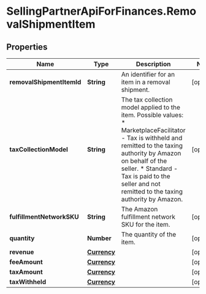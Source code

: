 # SellingPartnerApiForFinances.RemovalShipmentItem

## Properties
Name | Type | Description | Notes
------------ | ------------- | ------------- | -------------
**removalShipmentItemId** | **String** | An identifier for an item in a removal shipment. | [optional] 
**taxCollectionModel** | **String** | The tax collection model applied to the item.  Possible values:  * MarketplaceFacilitator - Tax is withheld and remitted to the taxing authority by Amazon on behalf of the seller.  * Standard - Tax is paid to the seller and not remitted to the taxing authority by Amazon. | [optional] 
**fulfillmentNetworkSKU** | **String** | The Amazon fulfillment network SKU for the item. | [optional] 
**quantity** | **Number** | The quantity of the item. | [optional] 
**revenue** | [**Currency**](Currency.md) |  | [optional] 
**feeAmount** | [**Currency**](Currency.md) |  | [optional] 
**taxAmount** | [**Currency**](Currency.md) |  | [optional] 
**taxWithheld** | [**Currency**](Currency.md) |  | [optional] 
